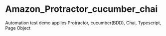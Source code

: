 # Amazon_Protractor_cucumber_chai
Automation test demo applies Protractor, cucumber(BDD), Chai, Typescript, Page Object
